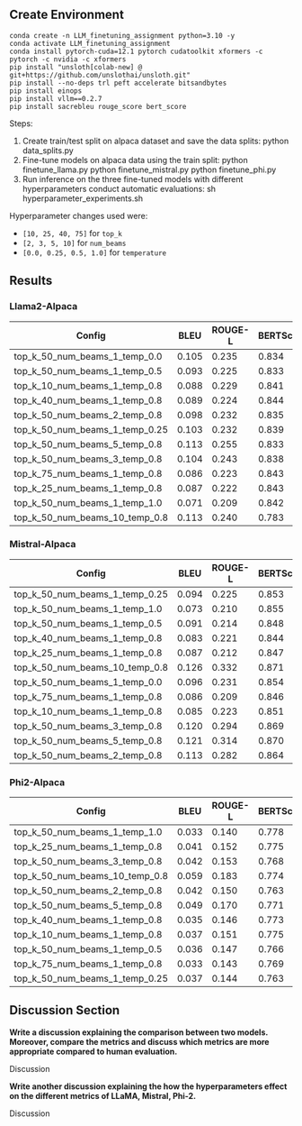 ## Create Environment
```
conda create -n LLM_finetuning_assignment python=3.10 -y
conda activate LLM_finetuning_assignment
conda install pytorch-cuda=12.1 pytorch cudatoolkit xformers -c pytorch -c nvidia -c xformers
pip install "unsloth[colab-new] @ git+https://github.com/unslothai/unsloth.git"
pip install --no-deps trl peft accelerate bitsandbytes
pip install einops
pip install vllm==0.2.7
pip install sacrebleu rouge_score bert_score
```




Steps:

1. Create train/test split on alpaca dataset and save the data splits:
        python data_splits.py
2. Fine-tune models on alpaca data using the train split:
        python finetune_llama.py
        python finetune_mistral.py
        python finetune_phi.py
3. Run inference on the three fine-tuned models with different hyperparameters conduct automatic evaluations:
        sh hyperparameter_experiments.sh


Hyperparameter changes used were: 
- `[10, 25, 40, 75]` for `top_k`
- `[2, 3, 5, 10]` for `num_beams`
- `[0.0, 0.25, 0.5, 1.0]` for `temperature`



## Results


### Llama2-Alpaca
| Config | BLEU | ROUGE-L | BERTScore | Human  |
|----------|----------|----------|----------|-------|
| top_k_50_num_beams_1_temp_0.0 | 0.105 | 0.235 | 0.834 |   | 
| top_k_50_num_beams_1_temp_0.5 | 0.093 | 0.225 | 0.833 |   |
| top_k_10_num_beams_1_temp_0.8 | 0.088 | 0.229 | 0.841 |   |
| top_k_40_num_beams_1_temp_0.8 | 0.089 | 0.224 | 0.844 |   |
| top_k_50_num_beams_2_temp_0.8 | 0.098 | 0.232 | 0.835 |   |
| top_k_50_num_beams_1_temp_0.25 | 0.103 | 0.232 | 0.839 |   |
| top_k_50_num_beams_5_temp_0.8 | 0.113 | 0.255 | 0.833 |  |
| top_k_50_num_beams_3_temp_0.8 | 0.104 | 0.243 | 0.838 |  |
| top_k_75_num_beams_1_temp_0.8 | 0.086 | 0.223 | 0.843 |  |
| top_k_25_num_beams_1_temp_0.8 | 0.087 | 0.222 | 0.843 |  |
| top_k_50_num_beams_1_temp_1.0 | 0.071 | 0.209 | 0.842 |  |
| top_k_50_num_beams_10_temp_0.8 | 0.113 | 0.240 | 0.783 |  |





### Mistral-Alpaca
| Config | BLEU | ROUGE-L | BERTScore | Human |
|----------|----------|----------|----------|---------|
| top_k_50_num_beams_1_temp_0.25 | 0.094 | 0.225 | 0.853 |  |
| top_k_50_num_beams_1_temp_1.0 | 0.073 | 0.210 | 0.855 |  |
| top_k_50_num_beams_1_temp_0.5 | 0.091 | 0.214 | 0.848 |  |
| top_k_40_num_beams_1_temp_0.8 | 0.083 | 0.221 | 0.844 |  |
| top_k_25_num_beams_1_temp_0.8 | 0.087 | 0.212 | 0.847 |  |
| top_k_50_num_beams_10_temp_0.8 | 0.126 | 0.332 | 0.871 |  |
| top_k_50_num_beams_1_temp_0.0 | 0.096 | 0.231 | 0.854 |   |
| top_k_75_num_beams_1_temp_0.8 | 0.086 | 0.209 | 0.846 |  |
| top_k_10_num_beams_1_temp_0.8 | 0.085 | 0.223 | 0.851 |   |
| top_k_50_num_beams_3_temp_0.8 | 0.120 | 0.294 | 0.869 |   |
| top_k_50_num_beams_5_temp_0.8 | 0.121 | 0.314 | 0.870 |  |
| top_k_50_num_beams_2_temp_0.8 | 0.113 | 0.282 | 0.864 |  |

### Phi2-Alpaca
| Config | BLEU | ROUGE-L | BERTScore | Human |
|----------|----------|----------|----------|---------|
| top_k_50_num_beams_1_temp_1.0 | 0.033 | 0.140 | 0.778 |  |
| top_k_25_num_beams_1_temp_0.8 | 0.041 | 0.152 | 0.775 |   |
| top_k_50_num_beams_3_temp_0.8 | 0.042 | 0.153 | 0.768 |  |
| top_k_50_num_beams_10_temp_0.8 | 0.059 | 0.183 | 0.774 |   |
| top_k_50_num_beams_2_temp_0.8 | 0.042 | 0.150 | 0.763 |  |
| top_k_50_num_beams_5_temp_0.8 | 0.049 | 0.170 | 0.771 |  |
| top_k_40_num_beams_1_temp_0.8 | 0.035 | 0.146 | 0.773 |  |
| top_k_10_num_beams_1_temp_0.8 | 0.037 | 0.151 | 0.775 | |
| top_k_50_num_beams_1_temp_0.5 | 0.036 | 0.147 | 0.766 |   |
| top_k_75_num_beams_1_temp_0.8 | 0.033 | 0.143 | 0.769 |  |
| top_k_50_num_beams_1_temp_0.25 | 0.037 | 0.144 | 0.763 |  |

## Discussion Section

**Write a discussion explaining the comparison between two models. Moreover, compare the metrics and discuss which metrics are more appropriate compared to human evaluation.**

Discussion


**Write another discussion explaining the how the hyperparameters effect on the different metrics of LLaMA, Mistral, Phi-2.**

Discussion
